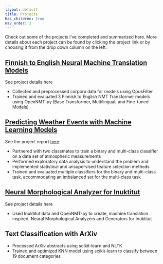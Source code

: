 ```yaml
---
layout: default
title: Projects
has_children: true
nav_order: 3
---
```

Check out some of the projects I've completed and summarized here. More details about each project can be found by clicking the project link or by choosing it from the drop down column on the left.

## [Finnish to English Neural Machine Translation Models](https://jmannisto.github.io/projects/nmt.html)
See project details here
- Collected and preprocessed corpora data for models using OpusFilter
- Trained and evaluated 3 Finnish to English NMT Transformer models using OpenNMT‑py (Base Transformer, Multilingual, and Fine-tuned Models)


## [Predicting Weather Events with Machine Learning Models](https://jmannisto.github.io/projects/ml.html)
See the project report [here](../docs/Machine_Learning_Project_Group93.pdf)
- Partnered with two classmates to train a binary and multi-class classifier on a data set of atmospheric measurements
- Performed exploratory data analysis to understand the problem and implemented statistical and unsupervised feature selection methods
- Trained and evaluated multiple classifiers for the binary and multi-class task, accommodating an imbalanced set for the multi-class task

## [Neural Morphological Analyzer for Inuktitut](https://jmannisto.github.io/projects/compmorph.html)
See project details here
- Used Inuktitut data and OpenNMT-py to create, machine translation inspired, Neural Morphological Analyzers and Generators for Inuktitut

## Text Classification with ArXiv
- Processed ArXiv abstracts using scikit-learn and NLTK
- Trained and optimized KNN model using scikit-learn to classify between 19 document categories
